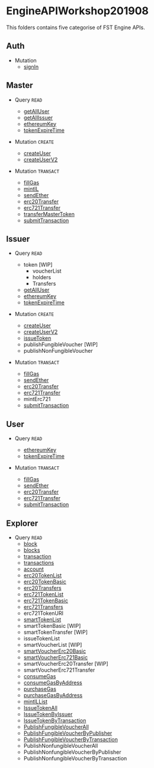 # EngineAPIWorkshop201908
This folders contains five categorise of FST Engine APIs.

## Auth
- Mutation
  - [signIn](/EngineAPIWorkshop201908/Auth/signIn.md)

## Master
- Query `READ`
  - [getAllUser](/EngineAPIWorkshop201908/Master/getAllUser.md)
  - [getAllIssuer](/EngineAPIWorkshop201908/Master/getAllIssuer.md)
  - [ethereumKey](/EngineAPIWorkshop201908/Master/ethereumKey.md)
  - [tokenExpireTime](/EngineAPIWorkshop201908/Master/tokenExpireTime.md)

- Mutation `CREATE`
  - [createUser](/EngineAPIWorkshop201908/Master/createUser.md)
  - [createUserV2](/EngineAPIWorkshop201908/Master/createUserV2.md)

- Mutation `TRANSACT`
  - [fillGas](/EngineAPIWorkshop201908/Master/fillGas.md)
  - [mintIL](/EngineAPIWorkshop201908/Master/mintIL.md)
  - [sendEther](/EngineAPIWorkshop201908/Master/sendEther.md)
  - [erc20Transfer](/EngineAPIWorkshop201908/Master/erc20Transfer.md)
  - [erc721Transfer](/EngineAPIWorkshop201908/Master/erc721Transfer.md)
  - [transferMasterToken](/EngineAPIWorkshop201908/Master/transferMasterToken.md)
  - [submitTransaction](/EngineAPIWorkshop201908/Master/submitTransaction.md)


## Issuer
- Query `READ`
  - token [WIP]
    - voucherList
    - holders
    - Transfers
  - [getAllUser](/EngineAPIWorkshop201908/Master/getAllUser.md)
  - [ethereumKey](/EngineAPIWorkshop201908/Master/ethereumKey.md)
  - [tokenExpireTime](/EngineAPIWorkshop201908/Master/tokenExpireTime.md)

- Mutation `CREATE`
  - [createUser](/EngineAPIWorkshop201908/Master/createUser.md)
  - [createUserV2](/EngineAPIWorkshop201908/Master/createUserV2.md)
  - [issueToken](/EngineAPIWorkshop201908/Issuer/issueToken.md)
  - publishFungibleVoucher [WIP]
  - publishNonFungibleVoucher

- Mutation `TRANSACT`
  - [fillGas](/EngineAPIWorkshop201908/Master/fillGas.md)
  - [sendEther](/EngineAPIWorkshop201908/Master/sendEther.md)
  - [erc20Transfer](/EngineAPIWorkshop201908/Master/erc20Transfer.md)
  - [erc721Transfer](/EngineAPIWorkshop201908/Master/erc721Transfer.md)
  - mintErc721
  - [submitTransaction](/EngineAPIWorkshop201908/Master/submitTransaction.md)


## User
- Query `READ`
  - [ethereumKey](/EngineAPIWorkshop201908/Master/ethereumKey.md)
  - [tokenExpireTime](/EngineAPIWorkshop201908/Master/tokenExpireTime.md)

- Mutation `TRANSACT`
  - [fillGas](/EngineAPIWorkshop201908/Master/fillGas.md)
  - [sendEther](/EngineAPIWorkshop201908/Master/sendEther.md)
  - [erc20Transfer](/EngineAPIWorkshop201908/Master/erc20Transfer.md)
  - [erc721Transfer](/EngineAPIWorkshop201908/Master/erc721Transfer.md)
  - [submitTransaction](/EngineAPIWorkshop201908/Master/submitTransaction.md)


## Explorer
- Query `READ`
  - [block](/EngineAPIWorkshop201908/Explorer/block.md)
  - [blocks](/EngineAPIWorkshop201908/Explorer/blocks.md)
  - [transaction](/EngineAPIWorkshop201908/Explorer/transaction.md)
  - [transactions](/EngineAPIWorkshop201908/Explorer/transactions.md)
  - [account](/EngineAPIWorkshop201908/Explorer/account.md)
  - [erc20TokenList](/EngineAPIWorkshop201908/Explorer/erc20TokenList.md)
  - [erc20TokenBasic](/EngineAPIWorkshop201908/Explorer/erc20TokenBasic.md)
  - [erc20Transfers](/EngineAPIWorkshop201908/Explorer/erc20Transfers.md)
  - [erc721TokenList](/EngineAPIWorkshop201908/Explorer/erc721TokenList.md)
  - [erc721TokenBasic](/EngineAPIWorkshop201908/Explorer/erc721TokenBasic.md)
  - [erc721Transfers](/EngineAPIWorkshop201908/Explorer/erc721Transfers.md)
  - erc721TokenURI
  - [smartTokenList](/EngineAPIWorkshop201908/Explorer/smartTokenList.md)
  - smartTokenBasic [WIP]
  - smartTokenTransfer [WIP]
  - issueTokenList
  - smartVoucherList [WIP]
  - [smartVoucherErc20Basic](/EngineAPIWorkshop201908/Explorer/smartVoucherErc20Basic.md)
  - [smartVoucherErc721Basic](/EngineAPIWorkshop201908/Explorer/smartVoucherErc721Basic.md)
  - smartVoucherErc20Transfer [WIP]
  - smartVoucherErc721Transfer
  - [consumeGas](/EngineAPIWorkshop201908/Explorer/consumeGas.md)
  - [consumeGasByAddress](/EngineAPIWorkshop201908/Explorer/consumeGasByAddress.md)
  - [purchaseGas](/EngineAPIWorkshop201908/Explorer/purchaseGas.md)
  - [purchaseGasByAddress](/EngineAPIWorkshop201908/Explorer/purchaseGasByAddress.md)
  - [mintILList](/EngineAPIWorkshop201908/Explorer/mintILList.md)
  - [IssueTokenAll](/EngineAPIWorkshop201908/Explorer/IssueTokenAll.md)
  - [IssueTokenByIssuer](/EngineAPIWorkshop201908/Explorer/IssueTokenByIssuer.md)
  - [IssueTokenByTransaction](/EngineAPIWorkshop201908/Explorer/IssueTokenByTransaction.md)
  - [PublishFungibleVoucherAll](/EngineAPIWorkshop201908/Explorer/PublishFungibleVoucherAll.md)
  - [PublishFungibleVoucherByPublisher](/EngineAPIWorkshop201908/Explorer/PublishFungibleVoucherByPublisher.md)
  - [PublishFungibleVoucherByTransaction](/EngineAPIWorkshop201908/Explorer/PublishFungibleVoucherByTransaction.md)
  - PublishNonfungibleVoucherAll
  - PublishNonfungibleVoucherByPublisher
  - PublishNonfungibleVoucherByTransaction

